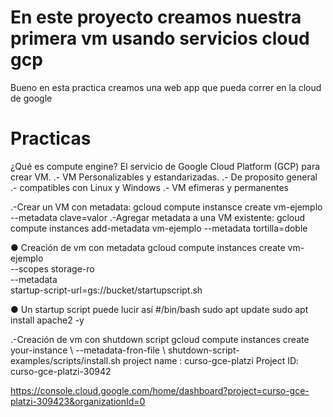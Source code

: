 # En este proyecto creamos nuestra primera vm usando servicios cloud gcp
Bueno en esta practica creamos una web app que pueda correr en la cloud de google
# Practicas
¿Qué es compute engine?
El servicio de Google
Cloud Platform (GCP)
para crear VM.
.- VM Personalizables y estandarizadas.
.- De proposito general
.- compatibles con Linux y Windows
.- VM efimeras y permanentes

.-Crear un VM con metadata:
gcloud compute instansce create vm-ejemplo --metadata clave=valor
.-Agregar metadata a una VM existente:
gcloud compute instances add-metadata vm-ejemplo --metadata tortilla=doble

● Creación de vm con metadata
gcloud compute instances create vm-ejemplo \
--scopes storage-ro \
--metadata \
startup-script-url=gs://bucket/startupscript.sh

● Un startup script puede lucir así
#/bin/bash
sudo apt update
sudo apt install apache2 -y

.-Creación de vm con shutdown script 
gcloud compute instances create your-instance \ --metadata-fron-file \ shutdown-script-examples/scripts/install.sh
project name :  curso-gce-platzi
 Project ID: curso-gce-platzi-30942

 https://console.cloud.google.com/home/dashboard?project=curso-gce-platzi-309423&organizationId=0
